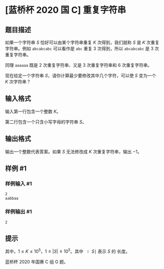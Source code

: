# [蓝桥杯 2020 国 C] 重复字符串

## 题目描述

如果一个字符串 $S$ 恰好可以由某个字符串重复 $K$ 次得到，我们就称 $S$ 是 $K$ 次重复字符串。例如 `abcabcabc` 可以看作是 `abc` 重复 $3$ 次得到，所以 `abcabcabc` 是 $3$ 次重复字符串。

同理 `aaaaaa` 既是 $2$ 次重复字符串、又是 $3$ 次重复字符串和 $6$ 次重复字符串。

现在给定一个字符串 $S$，请你计算最少要修改其中几个字符，可以使 $S$ 变为一个 $K$ 次字符串？

## 输入格式

输入第一行包含一个整数 $K$。

第二行包含一个只含小写字母的字符串 $S$。

## 输出格式

输出一个整数代表答案。如果 $S$ 无法修改成 $K$ 次重复字符串，输出 $−1$。

## 样例 #1

### 样例输入 #1
```
2
aabbaa
```

### 样例输出 #1

```
2
```

## 提示

其中，$1 \le K \le 10^5$，$1 \le |S| \le 10^5$。其中 $∣S∣$ 表示 $S$ 的 长度。

蓝桥杯 2020 年国赛 C 组 G 题。
